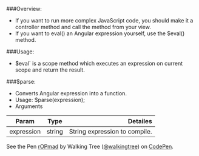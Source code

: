 ###Overview:
*	If you want to run more complex JavaScript code, you should make it a controller method and call the method from your view. 
*	If you want to eval() an Angular expression yourself, use the $eval() method.

###Usage:
*	$eval` is a scope method which executes an expression on current scope and return the result.

###$parse:
* Converts Angular expression into a function.
* Usage: 
  $parse(expression);
* Arguments

| Param      | Type    |  Detailes                     |
|------------|:-------:|------------------------------:|
| expression |  string | String expression to compile. |

    

<p data-height="268" data-theme-id="0" data-slug-hash="rOPmad" data-default-tab="result" data-user="walkingtree" class='codepen'>See the Pen <a href='http://codepen.io/walkingtree/pen/rOPmad/'>rOPmad</a> by Walking Tree (<a href='http://codepen.io/walkingtree'>@walkingtree</a>) on <a href='http://codepen.io'>CodePen</a>.</p>
<script async src="//assets.codepen.io/assets/embed/ei.js"></script>

